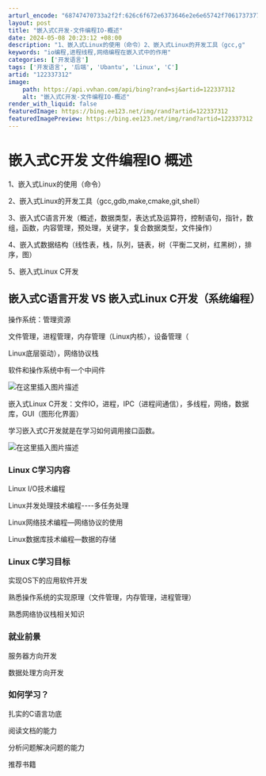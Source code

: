 ```yaml
---
arturl_encode: "68747470733a2f2f:626c6f672e6373646e2e6e65742f70617373776f726465652f:61727469636c652f64657461696c732f313232333337333132"
layout: post
title: "嵌入式C开发-文件编程IO-概述"
date: 2024-05-08 20:23:12 +08:00
description: "1、嵌入式Linux的使用（命令）2、嵌入式Linux的开发工具（gcc,g"
keywords: "io编程,进程线程,网络编程在嵌入式中的作用"
categories: ['开发语言']
tags: ['开发语言', '后端', 'Ubantu', 'Linux', 'C']
artid: "122337312"
image:
    path: https://api.vvhan.com/api/bing?rand=sj&artid=122337312
    alt: "嵌入式C开发-文件编程IO-概述"
render_with_liquid: false
featuredImage: https://bing.ee123.net/img/rand?artid=122337312
featuredImagePreview: https://bing.ee123.net/img/rand?artid=122337312
---
```


# 嵌入式C开发 文件编程IO 概述

1、嵌入式Linux的使用（命令）
  
2、嵌入式Linux的开发工具（gcc,gdb,make,cmake,git,shell）
  
3、嵌入式C语言开发（概述，数据类型，表达式及运算符，控制语句，指针，数组，函数，内容管理，预处理，关键字，复合数据类型，文件操作）
  
4、嵌入式数据结构（线性表，栈，队列，链表，树（平衡二叉树，红黑树），排序，图）
  
5、嵌入式Linux C开发

## 嵌入式C语言开发 VS 嵌入式Linux C开发（系统编程）

操作系统：管理资源
  
文件管理，进程管理，内存管理（Linux内核），设备管理（
  
Linux底层驱动），网络协议栈

软件和操作系统中有一个中间件
  
![在这里插入图片描述](https://i-blog.csdnimg.cn/blog_migrate/dc9150d6e30c6c9ef04802f3fb38e2be.png)

嵌入式Linux C开发：文件IO，进程，IPC（进程间通信），多线程，网络，数据库，GUI（图形化界面）

学习嵌入式C开发就是在学习如何调用接口函数。
  
![在这里插入图片描述](https://i-blog.csdnimg.cn/blog_migrate/960fc9b2ce58e48e357f9df71540e612.png)

### Linux C学习内容

Linux I/O技术编程
  
Linux并发处理技术编程----多任务处理
  
Linux网络技术编程—网络协议的使用
  
Linux数据库技术编程—数据的存储

### Linux C学习目标

实现OS下的应用软件开发
  
熟悉操作系统的实现原理（文件管理，内存管理，进程管理）
  
熟悉网络协议栈相关知识

### 就业前景

服务器方向开发
  
数据处理方向开发

### 如何学习？

扎实的C语言功底
  
阅读文档的能力
  
分析问题解决问题的能力
  
推荐书籍